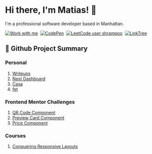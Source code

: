 <!-- Inspired by: https://github.com/YuriDevAT — thank you! -->
# Hi there, I'm Matias! 👋
I'm a professional software developer based in Manhattan.

<a href="https://matiaslagoevia.com/"><img src="https://img.shields.io/badge/WORK WITH ME-CC6699?style=for-the-badge&logoColor=white" alt="Work with me" /></a>&nbsp;
<a href="https://codepen.io/matiaslagoevia"><img src="https://img.shields.io/badge/Codepen-000000?style=for-the-badge&logo=codepen&logoColor=white" alt="CodePen" /></a>&nbsp;
[![LeetCode user shrampoo](https://img.shields.io/badge/dynamic/json?style=for-the-badge&labelColor=black&color=%23ffa116&label=Rating&query=ratingQuantile&url=https%3A%2F%2Fbadge.xyli.tech/%2Fapi%2Fusers%2Fshrampoo&logo=leetcode&logoColor=yellow)](https://leetcode.com/shrampoo/)&nbsp;
<a href="https://linktr.ee/matiaslagoevia"><img src="https://img.shields.io/badge/linktree-1de9b6?style=for-the-badge&logo=linktree&logoColor=white" alt="LinkTree" /></a>&nbsp;
  
## 📍 Github Project Summary
### Personal
1. [Writeups](https://github.com/matiaslagoevia/writeups)
2. [Next Dashboard](https://github.com/matiaslagoevia/next-dashboard)
3. [Casa](https://github.com/matiaslagoevia/casa)
4. [fet](https://github.com/matiaslagoevia/fet)

### Frontend Mentor Challenges
1. [QR Code Component](https://github.com/matiaslagoevia/qr-code-component)
2. [Preview Card Component](https://github.com/matiaslagoevia/preview-card-component)
3. [Price Component](https://github.com/matiaslagoevia/price-component)

### Courses
1. [Conquering Responsive Layouts](https://github.com/matiaslagoevia/responsive-layouts)

<!--
**matiaslagoevia/matiaslagoevia** is a ✨ _special_ ✨ repository because its `README.md` (this file) appears on your GitHub profile.

Here are some ideas to get you started:

- 🔭 I’m currently working on ...
- 🌱 I’m currently learning ...
- 👯 I’m looking to collaborate on ...
- 🤔 I’m looking for help with ...
- 💬 Ask me about ...
- 📫 How to reach me: ...
- 😄 Pronouns: ...
- ⚡ Fun fact: ...
-->
